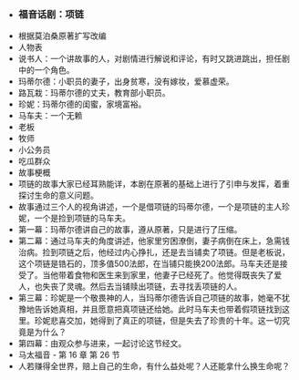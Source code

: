 - ### 福音话剧：项链
- 根据莫泊桑原著扩写改编
- 人物表
- 说书人：一个讲故事的人，对剧情进行解说和评论，有时又跳进跳出，担任剧中的一个角色。
- 玛蒂尔德：小职员的妻子，出身贫寒，没有嫁妆，爱慕虚荣。
- 路瓦栽：玛蒂尔德的丈夫，教育部小职员。
- 珍妮：玛蒂尔德的闺蜜，家境富裕。
- 马车夫：一个无赖 
- 老板
- 牧师
- 小公务员
- 吃瓜群众
- 故事梗概
- 项链的故事大家已经耳熟能详，本剧在原著的基础上进行了引申与发挥，着重探讨生命的意义问题。
- 故事通过三个人的视角讲述，一个是借项链的玛蒂尔德，一个是项链的主人珍妮，一个是捡到项链的马车夫。
- 第一幕：玛蒂尔德讲自己的故事，遵从原著，只是进行了压缩。
- 第二幕：通过马车夫的角度讲述，他家里穷困潦倒，妻子病倒在床上，急需钱治病。捡到项链之后，他经过内心挣扎，还是去当铺卖了项链。但是老板说，这个项链是锆石的，顶多值500法郎，在当铺只能换200法郎。马车夫还是接受了。当他带着食物和医生来到家里，他妻子已经死了。他觉得既丧失了爱人，也失丧了灵魂。然后去当铺赎出项链，去寻找丢项链的人。
- 第三幕：珍妮是一个敬畏神的人，当玛蒂尔德告诉自己项链的故事，她毫不犹豫地告诉她真相，并且愿意把真项链还给她。此时马车夫也带着假项链找到这里。珍妮悲喜交加，她得到了真正的项链，但是失去了珍贵的十年。这一切究竟是为什么？
- 第四幕：由观众参与进来，一起讨论这节经文。
- 马太福音 - 第 16 章 第 26 节
- 人若赚得全世界，赔上自己的生命，有什么益处呢？人还能拿什么换生命呢？
